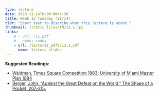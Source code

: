 ```yaml
---
type: lecture
date: 2023-11-14T8:00:00+4:30
title: Week 13 Tuesday (11/14)
tldr: "Short text to discribe what this lecture is about."
thumbnail: /static_files/TN/13.1.jpg
links: 
    # - url: /l1.pdf
    #   name: codes
    - url: /lectures_pdfs/13.1.pdf
      name: lecture slides
---
```

**Suggested Readings:**
- [Waldman, Times Square Competition 1983; University of Miami Master Plan 1984](/readings_pdfs/week2/TH/r1.pdf)
- [Berger, John, “Against the Great Defeat on the World,” The Shape of a Pocket, 207-215.](/readings_pdfs/week2/TH/r2.pdf)



